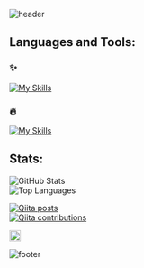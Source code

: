 ![header](https://capsule-render.vercel.app/api?type=waving&color=30:e96443,100:904e95&height=260&section=header&text=Hello%20World%20!&fontSize=70&fontColor=fff&animation=fadeIn&fontAlignY=38&desc=I'm%20Yuki%20Sakakima%20👋&descAlignY=51&descAlign=62)

## Languages and Tools:
### ✨
[![My Skills](https://skillicons.dev/icons?i=markdown,html,css,js,ts,react,styledcomponents,redux,vite,firebase,git,github,vscode)](https://skillicons.dev)

### 🔥
[![My Skills](https://skillicons.dev/icons?i=vim,linux,sass,gulp,bootstrap,tailwind,jquery,nodejs,ruby,rails,python,flask,pytorch,tensorflow,go,sqlite,postgresql,docker,heroku,netlify,svelte,gitlab,githubactions,visualstudio,azure,postman,figma,xd,ableton)](https://skillicons.dev)

## Stats:
<div display="inline-block">

![GitHub Stats](https://github-readme-stats.vercel.app/api?username=yukisakakima&theme=synthwave)  
![Top Languages](https://github-readme-stats.vercel.app/api/top-langs/?username=yukisakakima&layout=compact&theme=synthwave)

</div>

<div display="inline-block">

[![Qiita posts](https://qiita-badge.apiapi.app/s/kimascript/posts.svg)](http://qiita.com/kiimascript)  
[![Qiita contributions](https://qiita-badge.apiapi.app/s/kimascript/contributions.svg)](http://qiita.com/kimascript)

<a href="https://honzaap.github.io/GithubCity/?name=yukisakakima&year=2023" role="link" target="_blank" rel="noopener noreferrer nofollow"><img src="https://github.com/honzaap/GithubCity/blob/main/favicon.svg" alt="githubcity" width="20" height="20"/></a>


</div>

![footer](https://capsule-render.vercel.app/api?type=waving&color=30:e96443,100:904e95&height=100&section=footer)
